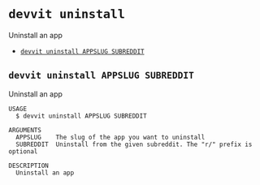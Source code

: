# `devvit uninstall`

Uninstall an app

- [`devvit uninstall APPSLUG SUBREDDIT`](#devvit-uninstall-appslug-subreddit)

## `devvit uninstall APPSLUG SUBREDDIT`

Uninstall an app

```
USAGE
  $ devvit uninstall APPSLUG SUBREDDIT

ARGUMENTS
  APPSLUG    The slug of the app you want to uninstall
  SUBREDDIT  Uninstall from the given subreddit. The "r/" prefix is optional

DESCRIPTION
  Uninstall an app
```
